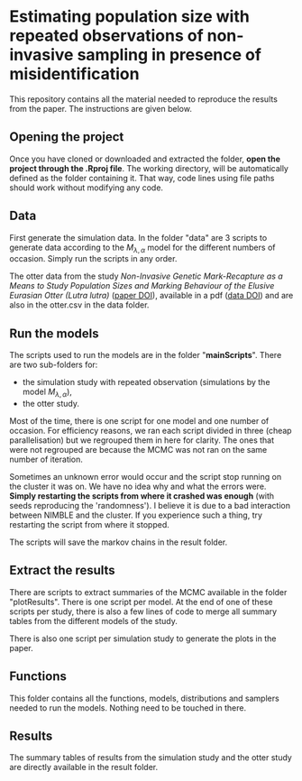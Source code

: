 # Estimating population size with repeated observations of non-invasive sampling in presence of misidentification

This repository contains all the material needed to reproduce the results from the paper.
The instructions are given below.

## Opening the project

Once you have cloned or downloaded and extracted the folder, **open the project through the .Rproj file**. The working directory, will be automatically defined as the folder containing it. That way, code lines using file paths should work without modifying any code.


## Data

First generate the simulation data. In the folder "data" are 3 scripts to generate data according to the $M_{\lambda, \alpha}$ model for the different numbers of occasion.
Simply run the scripts in any order.

The otter data from the study *Non-Invasive Genetic Mark-Recapture as a Means to Study Population Sizes and Marking Behaviour of the Elusive Eurasian Otter (Lutra lutra)* ([paper DOI](https://doi.org/10.1371/journal.pone.0125684)), available in a pdf ([data DOI](https://doi.org/10.1371/journal.pone.0125684.s002)) and are also in the otter.csv in the data folder.


## Run the models

The scripts used to run the models are in the folder "**mainScripts**". There are two sub-folders for:

* the simulation study with repeated observation (simulations by the model $M_{\lambda, \alpha}$), 
* the otter study.

Most of the time, there is one script for one model and one number of occasion. For efficiency reasons, we ran each script divided in three (cheap parallelisation) but we regrouped them in here for clarity. The ones that were not regrouped are because the MCMC was not ran on the same number of iteration.  

Sometimes an unknown error would occur and the script stop running on the cluster it was on. We have no idea why and what the errors were. **Simply restarting the scripts from where it crashed was enough** (with seeds reproducing the 'randomness'). I believe it is due to a bad interaction between NIMBLE and the cluster. If you experience such a thing, try restarting the script from where it stopped.

The scripts will save the markov chains in the result folder.


## Extract the results

There are scripts to extract summaries of the MCMC available in the folder "plotResults". There is one script per model. At the end of one of these scripts per study, there is also a few lines of code to merge all summary tables from the different models of the study.

There is also one script per simulation study to generate the plots in the paper.


## Functions

This folder contains all the functions, models, distributions and samplers needed to run the models. Nothing need to be touched in there.


## Results

The summary tables of results from the simulation study and the otter study are directly available in the result folder.

